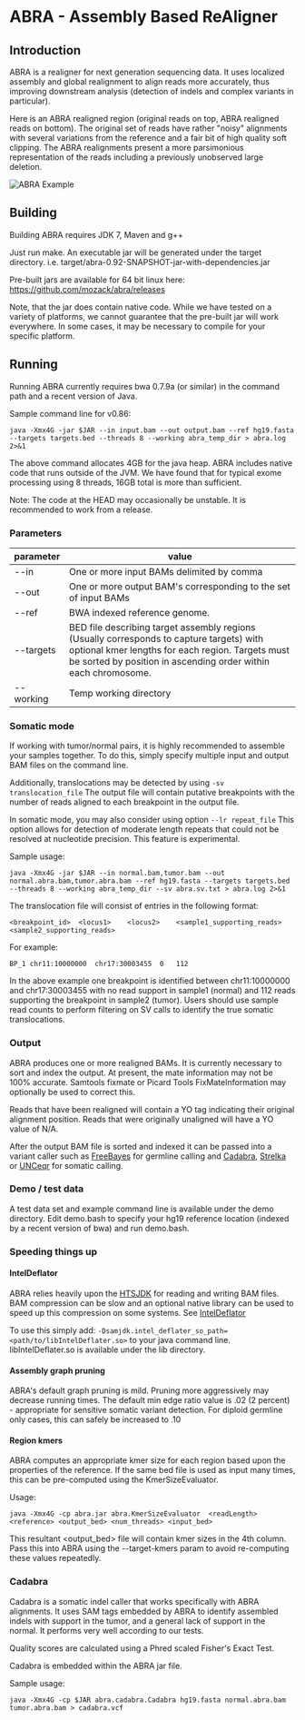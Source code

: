 # ABRA - Assembly Based ReAligner

## Introduction

ABRA is a realigner for next generation sequencing data.  It uses localized assembly and global realignment to align reads more accurately, thus improving downstream analysis (detection of indels and complex variants in particular).

Here is an ABRA realigned region (original reads on top, ABRA realigned reads on bottom).  The original set of reads have rather "noisy" alignments with several variations from the reference and a fair bit of high quality soft clipping.  The ABRA realignments present a more parsimonious representation of the reads including a previously unobserved large deletion. 

![ABRA Example](https://raw.githubusercontent.com/mozack/abra/master/misc/example.png)

## Building

Building ABRA requires JDK 7, Maven and g++

Just run make.  An executable jar will be generated under the target directory.  i.e. target/abra-0.92-SNAPSHOT-jar-with-dependencies.jar

Pre-built jars are available for 64 bit linux here: https://github.com/mozack/abra/releases

Note, that the jar does contain native code.  While we have tested on a variety of platforms, we cannot guarantee that the pre-built jar will work everywhere.  In some cases, it may be necessary to compile for your specific platform.

## Running

Running ABRA currently requires bwa 0.7.9a (or similar) in the command path and a recent version of Java.

Sample command line for v0.86:

```
java -Xmx4G -jar $JAR --in input.bam --out output.bam --ref hg19.fasta --targets targets.bed --threads 8 --working abra_temp_dir > abra.log 2>&1
```

The above command allocates 4GB for the java heap.  ABRA includes native code that runs outside of the JVM.  We have found that for typical exome processing using 8 threads, 16GB total is more than sufficient.

Note: The code at the HEAD may occasionally be unstable.  It is recommended to work from a release.

### Parameters
parameter | value
------ | -------
--in | One or more input BAMs delimited by comma
--out | One or more output BAM's corresponding to the set of input BAMs
--ref  | BWA indexed reference genome.
--targets | BED file describing target assembly regions (Usually corresponds to capture targets) with optional kmer lengths for each region.  Targets must be sorted by position in ascending order within each chromosome.
--working | Temp working directory

### Somatic  mode

If working with tumor/normal pairs, it is highly recommended to assemble your samples together.  To do this, simply specify multiple input and output BAM files on the command line.

Additionally, translocations may be detected by using ```-sv translocation_file```  The output file will contain putative breakpoints with the number of reads aligned to each breakpoint in the output file.

In somatic mode, you may also consider using option ```--lr repeat_file```  This option allows for detection of moderate length repeats that could not be resolved at nucleotide precision.  This feature is experimental.

Sample usage:
```
java -Xmx4G -jar $JAR --in normal.bam,tumor.bam --out normal.abra.bam,tumor.abra.bam --ref hg19.fasta --targets targets.bed --threads 8 --working abra_temp_dir --sv abra.sv.txt > abra.log 2>&1
```

The translocation file will consist of entries in the following format:

```<breakpoint_id>	<locus1>	<locus2>	<sample1_supporting_reads>	<sample2_supporting_reads>```

For example:

```BP_1	chr11:10000000	chr17:30003455	0	112``` 

In the above example one breakpoint is identified between chr11:10000000 and chr17:30003455 with no read support in sample1 (normal) and 112 reads supporting the breakpoint in sample2 (tumor).
Users should use sample read counts to perform filtering on SV calls to identify the true somatic translocations. 


### Output
ABRA produces one or more realigned BAMs.  It is currently necessary to sort and index the output.  At present, the mate information may not be 100% accurate.  Samtools fixmate or Picard Tools FixMateInformation may optionally be used to correct this.

Reads that have been realigned will contain a YO tag indicating their original alignment position.  Reads that were originally unaligned will have a YO value of N/A.

After the output BAM file is sorted and indexed it can be passed into a variant caller such as [FreeBayes](https://github.com/ekg/freebayes) for germline calling and [Cadabra](https://github.com/mozack/abra#cadabra), [Strelka](https://sites.google.com/site/strelkasomaticvariantcaller) or [UNCeqr](http://lbg.med.unc.edu/~mwilkers/unceqr_dist) for somatic calling.

### Demo / test data
A test data set and example command line is available under the demo directory.  Edit demo.bash to specify your hg19 reference location (indexed by a recent version of bwa) and run demo.bash.

### Speeding things up

#### IntelDeflator
ABRA relies heavily upon the [HTSJDK](http://samtools.github.io/htsjdk/) for reading and writing BAM files.  BAM compression can be slow and an optional native library can be used to speed up this compression on some systems. See [IntelDeflator](https://broadinstitute.github.io/picard/intel-deflater.html)

To use this simply add: ```-Dsamjdk.intel_deflater_so_path=<path/to/libIntelDeflater.so>``` to your java command line.  libIntelDeflater.so is available under the lib directory.

#### Assembly graph pruning
ABRA's default graph pruning is mild.  Pruning more aggressively may decrease running times.  The default min edge ratio value is .02 (2 percent) - appropriate for sensitive somatic variant detection.  For diploid germline only cases, this can safely be increased to .10
 
#### Region kmers
ABRA computes an appropriate kmer size for each region based upon the properties of the reference.  If the same bed file is used as input many times, this can be pre-computed using the KmerSizeEvaluator.

Usage:
```
java -Xmx4G -cp abra.jar abra.KmerSizeEvaluator  <readLength> <reference> <output_bed> <num_threads> <input_bed>
```

This resultant <output_bed> file will contain kmer sizes in the 4th column.  Pass this into ABRA using the --target-kmers param to avoid re-computing these values repeatedly.

### Cadabra

Cadabra is a somatic indel caller that works specifically with ABRA alignments.  It uses SAM tags embedded by ABRA to identify assembled indels with support in the tumor, and a general lack of support in the normal.  It performs very well according to our tests.

Quality scores are calculated using a Phred scaled Fisher's Exact Test.

Cadabra is embedded within the ABRA jar file.

Sample usage:
```
java -Xmx4G -cp $JAR abra.cadabra.Cadabra hg19.fasta normal.abra.bam tumor.abra.bam > cadabra.vcf
```

